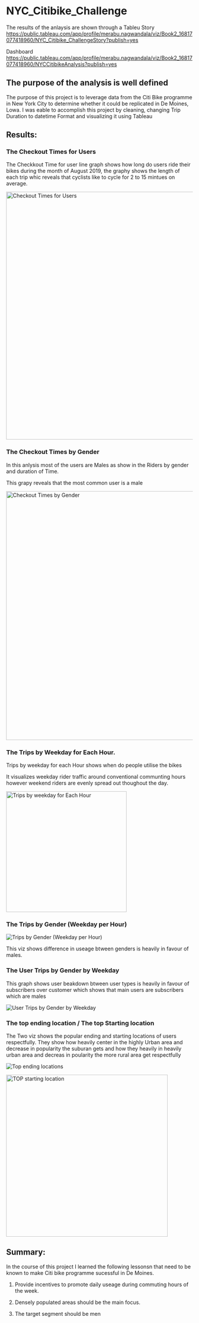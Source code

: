 #  NYC_Citibike_Challenge

The results of the anlaysis are shown through a Tableu Story 
https://public.tableau.com/app/profile/merabu.nagwandala/viz/Book2_16817077418960/NYC_Citibike_ChallengeStory?publish=yes 

Dashboard https://public.tableau.com/app/profile/merabu.nagwandala/viz/Book2_16817077418960/NYCCitibikeAnalysis?publish=yes

## The purpose of the analysis is well defined

The purpose of this project is to leverage data from the Citi Bike programme in New York City to determine whether it could be replicated in De Moines, Lowa. I was eable to accomplish this project by cleaning, changing Trip Duration to datetime Format and visualizing it using Tableau







## Results:


### The Checkout Times for Users

The Checkkout Time for user line graph shows how long do users ride their bikes during the month of August 2019, the graphy shows the length of each trip whic reveals that cyclists like to cycle for 2 to 15 mintues on average.

<img width="667" alt="Checkout Times for Users" src="https://user-images.githubusercontent.com/115379848/232353393-c77a84be-b40a-4730-83a4-ad5ac0528a90.png">

















### The Checkout Times by Gender

In this anlysis most of the users are Males as show in the Riders by gender and duration of Time.

This grapy reveals that the most common user is a male





<img width="670" alt="Checkout Times by Gender" src="https://user-images.githubusercontent.com/115379848/232353398-1fc1b184-275a-47dc-a26c-68644736d0d3.png">




### The Trips by Weekday for Each Hour.

Trips by weekday for each Hour shows when do people utilise the bikes

It visualizes weekday rider traffic around conventional communting hours however weekend riders are evenly spread out thoughout the day.


<img width="325" alt="Trips by weekday for Each Hour" src="https://user-images.githubusercontent.com/115379848/232354205-eb33f033-3125-44eb-8140-2670e384a1fe.png">



### The Trips by Gender (Weekday per Hour) 


![Trips by Gender (Weekday per Hour)](https://user-images.githubusercontent.com/115379848/232354211-ebeb3174-d604-4084-8c1f-fe639abfff38.png)



This viz shows difference in useage btween genders is heavily in favour of males.

### The User Trips by Gender by Weekday 
This graph shows user beakdown btween user types is heavily in favour of subscribers over customer which shows that main users are subscribers which are males




![User Trips by Gender by Weekday](https://user-images.githubusercontent.com/115379848/232354216-b9ed8842-1859-41c9-8e35-9db8fd8605a7.png)









### The top ending location / The top Starting location

The Two viz shows the popular ending and starting locations of users respectfully. They show how heavily center in the highly Urban area and decrease in popularity the suburan gets and how they heavily in heavily urban area and decreas in poularity the more rural area get respectfully


![Top ending locations](https://user-images.githubusercontent.com/115379848/232354926-5710426a-0620-4000-b9ee-bfa814a0ef80.png)













<img width="436" alt="TOP starting location" src="https://user-images.githubusercontent.com/115379848/232354937-3787f144-4e94-4955-b136-e0c43db4fa5b.png">







## Summary:

In the course of this project I learned the following lessonsn that need to be known to make Citi bike programme sucessful in De Moines.

1. Provide incentives to promote daily useage during commuting hours of the week.

2. Densely populated areas should be the main focus.

3. The target segment should be men


